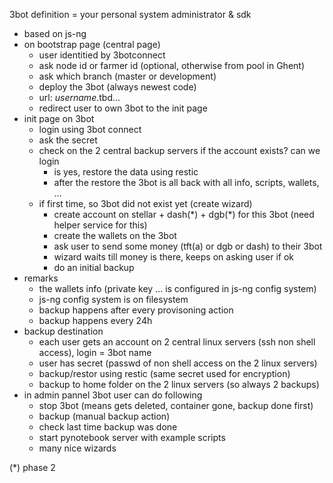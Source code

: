 3bot definition = your personal system administrator & sdk 
	
- based on js-ng
- on bootstrap page (central page)
	- user identitied by 3botconnect
	- ask node id or farmer id (optional, otherwise from pool in Ghent)
	- ask which branch (master or development)
	- deploy the 3bot (always newest code)
	- url: $username.$tbd... 
	- redirect user to own 3bot to the init page
- init page on 3bot
	- login using 3bot connect
	- ask the secret
	- check on the 2 central backup servers if the account exists? can we login
		- is yes, restore the data using restic
		- after the restore the 3bot is all back with all info, scripts, wallets, ...
	- if first time, so 3bot did not exist yet (create wizard)
		- create account on stellar + dash(\*) + dgb(\*) for this 3bot (need helper service for this)
		- create the wallets on the 3bot
		- ask user to send some money (tft(a) or dgb or dash) to their 3bot
		- wizard waits till money is there, keeps on asking user if ok
		- do an initial backup
- remarks
	- the wallets info (private key ... is configured in js-ng config system)
	- js-ng config system is on filesystem
	- backup happens after every provisoning action
	- backup happens every 24h
- backup destination
	- each user gets an account on 2 central linux servers (ssh non shell access), login = 3bot name
	- user has secret (passwd of non shell access on the 2 linux servers)
	- backup/restor using restic (same secret used for encryption)
	- backup to home folder on the 2 linux servers (so always 2 backups)
- in admin pannel 3bot user can do following
	- stop 3bot (means gets deleted, container gone, backup done first)
	- backup (manual backup action)
	- check last time backup was done
	- start pynotebook server with example scripts
	- many nice wizards
	
(\*) phase 2
